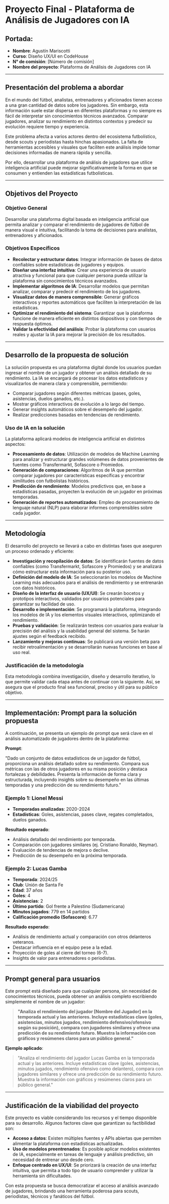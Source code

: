 
# Proyecto Final - Plataforma de Análisis de Jugadores con IA

## Portada:
- **Nombre**: Agustín Mariscotti
- **Curso**: Diseño UX/UI en CodeHouse
- **N° de comisión**: [Número de comisión]
- **Nombre del proyecto**: Plataforma de Análisis de Jugadores con IA

---

## Presentación del problema a abordar

En el mundo del fútbol, analistas, entrenadores y aficionados tienen acceso a una gran cantidad de datos sobre los jugadores. Sin embargo, esta información suele estar dispersa en diferentes plataformas y no siempre es fácil de interpretar sin conocimientos técnicos avanzados. Comparar jugadores, analizar su rendimiento en distintos contextos y predecir su evolución requiere tiempo y experiencia.

Este problema afecta a varios actores dentro del ecosistema futbolístico, desde scouts y periodistas hasta hinchas apasionados. La falta de herramientas accesibles y visuales que faciliten este análisis impide tomar decisiones informadas de manera rápida y sencilla.

Por ello, desarrollar una plataforma de análisis de jugadores que utilice inteligencia artificial puede mejorar significativamente la forma en que se consumen y entienden las estadísticas futbolísticas.

---

## Objetivos del Proyecto

### Objetivo General
Desarrollar una plataforma digital basada en inteligencia artificial que permita analizar y comparar el rendimiento de jugadores de fútbol de manera visual e intuitiva, facilitando la toma de decisiones para analistas, entrenadores y aficionados.

### Objetivos Específicos
- **Recolectar y estructurar datos**: Integrar información de bases de datos confiables sobre estadísticas de jugadores y equipos.
- **Diseñar una interfaz intuitiva**: Crear una experiencia de usuario atractiva y funcional para que cualquier persona pueda utilizar la plataforma sin conocimientos técnicos avanzados.
- **Implementar algoritmos de IA**: Desarrollar modelos que permitan analizar, comparar y predecir el rendimiento de los jugadores.
- **Visualizar datos de manera comprensible**: Generar gráficos interactivos y reportes automáticos que faciliten la interpretación de las estadísticas.
- **Optimizar el rendimiento del sistema**: Garantizar que la plataforma funcione de manera eficiente en distintos dispositivos y con tiempos de respuesta óptimos.
- **Validar la efectividad del análisis**: Probar la plataforma con usuarios reales y ajustar la IA para mejorar la precisión de los resultados.

---

## Desarrollo de la propuesta de solución

La solución propuesta es una plataforma digital donde los usuarios puedan ingresar el nombre de un jugador y obtener un análisis detallado de su rendimiento. La IA se encargará de procesar los datos estadísticos y visualizarlos de manera clara y comprensible, permitiendo:
- Comparar jugadores según diferentes métricas (pases, goles, asistencias, duelos ganados, etc.).
- Mostrar gráficos interactivos de evolución a lo largo del tiempo.
- Generar insights automáticos sobre el desempeño del jugador.
- Realizar predicciones basadas en tendencias de rendimiento.

### Uso de IA en la solución

La plataforma aplicará modelos de inteligencia artificial en distintos aspectos:
- **Procesamiento de datos**: Utilización de modelos de Machine Learning para analizar y estructurar grandes volúmenes de datos provenientes de fuentes como Transfermarkt, Sofascore o Promiedos.
- **Generación de comparaciones**: Algoritmos de IA que permitan comparar jugadores por características específicas y encontrar similitudes con futbolistas históricos.
- **Predicción de rendimiento**: Modelos predictivos que, en base a estadísticas pasadas, proyecten la evolución de un jugador en próximas temporadas.
- **Generación de reportes automatizados**: Empleo de procesamiento de lenguaje natural (NLP) para elaborar informes comprensibles sobre cada jugador.

---

## Metodología

El desarrollo del proyecto se llevará a cabo en distintas fases que aseguren un proceso ordenado y eficiente:

- **Investigación y recopilación de datos**: Se identificarán fuentes de datos confiables (como Transfermarkt, Sofascore y Promiedos) y se analizará cómo estructurar esta información para su posterior uso.
- **Definición del modelo de IA**: Se seleccionarán los modelos de Machine Learning más adecuados para el análisis de rendimiento y se entrenarán con datos históricos.
- **Diseño de la interfaz de usuario (UX/UI)**: Se crearán bocetos y prototipos interactivos, validados por usuarios potenciales para garantizar su facilidad de uso.
- **Desarrollo e implementación**: Se programará la plataforma, integrando los modelos de IA y los elementos visuales interactivos, optimizando el rendimiento.
- **Pruebas y validación**: Se realizarán testeos con usuarios para evaluar la precisión del análisis y la usabilidad general del sistema. Se harán ajustes según el feedback recibido.
- **Lanzamiento y mejoras continuas**: Se publicará una versión beta para recibir retroalimentación y se desarrollarán nuevas funciones en base al uso real.

### Justificación de la metodología

Esta metodología combina investigación, diseño y desarrollo iterativo, lo que permite validar cada etapa antes de continuar con la siguiente. Así, se asegura que el producto final sea funcional, preciso y útil para su público objetivo.

---

## Implementación: Prompt para la solución propuesta

A continuación, se presenta un ejemplo de prompt que será clave en el análisis automatizado de jugadores dentro de la plataforma:

**Prompt**:

"Dado un conjunto de datos estadísticos de un jugador de fútbol, proporciona un análisis detallado sobre su rendimiento. Compara sus métricas con las de otros jugadores en su misma posición y destaca fortalezas y debilidades. Presenta la información de forma clara y estructurada, incluyendo insights sobre su desempeño en las últimas temporadas y una predicción de su rendimiento futuro."

### Ejemplo 1: Lionel Messi
- **Temporadas analizadas**: 2020-2024
- **Estadísticas**: Goles, asistencias, pases clave, regates completados, duelos ganados.

**Resultado esperado**:
- Análisis detallado del rendimiento por temporada.
- Comparación con jugadores similares (ej. Cristiano Ronaldo, Neymar).
- Evaluación de tendencias de mejora o declive.
- Predicción de su desempeño en la próxima temporada.

### Ejemplo 2: Lucas Gamba
- **Temporada**: 2024/25
- **Club**: Unión de Santa Fe
- **Edad**: 37 años
- **Goles**: 4
- **Asistencias**: 2
- **Último partido**: Gol frente a Palestino (Sudamericana)
- **Minutos jugados**: 779 en 14 partidos
- **Calificación promedio (Sofascore)**: 6.77

**Resultado esperado**:
- Análisis de rendimiento actual y comparación con otros delanteros veteranos.
- Destacar influencia en el equipo pese a la edad.
- Proyección de goles al cierre del torneo (6-7).
- Insights de valor para entrenadores o periodistas.

---

## Prompt general para usuarios

Este prompt está diseñado para que cualquier persona, sin necesidad de conocimientos técnicos, pueda obtener un análisis completo escribiendo simplemente el nombre de un jugador:

> **"Analiza el rendimiento del jugador [Nombre del Jugador] en la temporada actual y las anteriores. Incluye estadísticas clave (goles, asistencias, minutos jugados, rendimiento defensivo/ofensivo según su posición), compara con jugadores similares y ofrece una predicción de su rendimiento futuro. Muestra la información con gráficos y resúmenes claros para un público general."**

**Ejemplo aplicado**:

> "Analiza el rendimiento del jugador Lucas Gamba en la temporada actual y las anteriores. Incluye estadísticas clave (goles, asistencias, minutos jugados, rendimiento ofensivo como delantero), compara con jugadores similares y ofrece una predicción de su rendimiento futuro. Muestra la información con gráficos y resúmenes claros para un público general."

---

## Justificación de la viabilidad del proyecto

Este proyecto es viable considerando los recursos y el tiempo disponible para su desarrollo. Algunos factores clave que garantizan su factibilidad son:
- **Acceso a datos**: Existen múltiples fuentes y APIs abiertas que permiten alimentar la plataforma con estadísticas actualizadas.
- **Uso de modelos preentrenados**: Es posible aplicar modelos existentes de IA, especialmente en tareas de lenguaje y análisis predictivo, sin necesidad de entrenar uno desde cero.
- **Enfoque centrado en UX/UI**: Se priorizará la creación de una interfaz intuitiva, que permita a todo tipo de usuario comprender y utilizar la herramienta sin dificultades.

Con esta propuesta se busca democratizar el acceso al análisis avanzado de jugadores, brindando una herramienta poderosa para scouts, periodistas, técnicos y fanáticos del fútbol.

